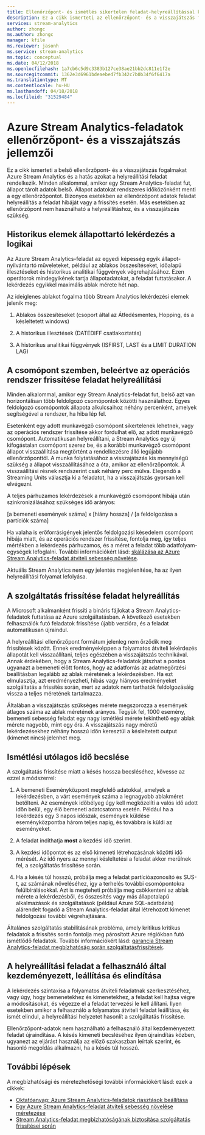 ```yaml
---
title: Ellenőrzőpont- és ismétlés sikertelen feladat-helyreállítással kapcsolatos fogalmakról Azure Stream Analytics
description: Ez a cikk ismerteti az ellenőrzőpont- és a visszajátszás feladat helyreállítással kapcsolatos fogalmakról Azure Stream Analytics.
services: stream-analytics
author: zhongc
ms.author: zhongc
manager: kfile
ms.reviewer: jasonh
ms.service: stream-analytics
ms.topic: conceptual
ms.date: 04/12/2018
ms.openlocfilehash: 1a7cb6c5d9c3383b127ce38ae21bb2dc811e1f2e
ms.sourcegitcommit: 1362e3d6961bdeaebed7fb342c7b0b34f6f6417a
ms.translationtype: MT
ms.contentlocale: hu-HU
ms.lasthandoff: 04/18/2018
ms.locfileid: "31529484"
---
```

# <a name="checkpoint-and-replay-concepts-in-azure-stream-analytics-jobs"></a>Azure Stream Analytics-feladatok ellenőrzőpont- és a visszajátszás jellemzői
Ez a cikk ismerteti a belső ellenőrzőpont- és a visszajátszás fogalmakat Azure Stream Analytics és a hatás azokat a helyreállítási feladat rendelkezik. Minden alkalommal, amikor egy Stream Analytics-feladat fut, állapot tárolt adatok belső. Állapot adatokat rendszeres időközönként menti a egy ellenőrzőpontot. Bizonyos esetekben az ellenőrzőpont adatok feladat helyreállítás a feladat hibáját vagy a frissítés esetén. Más esetekben az ellenőrzőpont nem használható a helyreállításhoz, és a visszajátszás szükség.

## <a name="stateful-query-logic-in-temporal-elements"></a>Historikus elemek állapottartó lekérdezés a logikai
Az Azure Stream Analytics-feladat az egyedi képesség egyik állapot-nyilvántartó műveleteket, például az ablakos összesítéseket, időalapú illesztéseket és historikus analitikai függvények végrehajtásához. Ezen operátorok mindegyikének tartja állapotadatokat, a feladat futtatásakor. A lekérdezés egyikkel maximális ablak mérete hét nap. 

Az ideiglenes ablakot fogalma több Stream Analytics lekérdezési elemek jelenik meg:
1. Ablakos összesítéseket (csoport által az Átfedésmentes, Hopping, és a késleltetett windows)

2. A historikus illesztések (DATEDIFF csatlakoztatás)

3. A historikus analitikai függvények (ISFIRST, LAST és a LIMIT DURATION LAG)


## <a name="job-recovery-from-node-failure-including-os-upgrade"></a>A csomópont szemben, beleértve az operációs rendszer frissítése feladat helyreállítási
Minden alkalommal, amikor egy Stream Analytics-feladat fut, belső azt van horizontálisan több feldolgozó csomópontok közötti használathoz. Egyes feldolgozó csomópontok állapota alkulcsaihoz néhány percenként, amelyek segítségével a rendszer, ha hiba lép fel.

Esetenként egy adott munkavégző csomópont sikertelenek lehetnek, vagy az operációs rendszer frissítése akkor fordulhat elő, az adott munkavégző csomópont. Automatikusan helyreállítani, a Stream Analytics egy új kifogástalan csomópont szerez be, és a korábbi munkavégző csomópont állapot visszaállítása megtörtént a rendelkezésre álló legújabb ellenőrzőponttól. A munka folytatásához a visszajátszás kis mennyiségű szükség a állapot visszaállításához a óta, amikor az ellenőrzőpontok. A visszaállítási résnek rendszerint csak néhány perc múlva. Elegendő a Streaming Units választja ki a feladatot, ha a visszajátszás gyorsan kell elvégezni. 

A teljes párhuzamos lekérdezések a munkavégző csomópont hibája után szinkronizálásához szükséges idő arányos:

[a bemeneti események száma] x [hiány hossza] / [a feldolgozása a partíciók száma]

Ha valaha is erőforrásigények jelentős feldolgozási késedelem csomópont hibája miatt, és az operációs rendszer frissítése, fontolja meg, így teljes mértékben a lekérdezés párhuzamos, és a méret a feladat több adatfolyam-egységek lefoglalni. További információkért lásd: [skálázása az Azure Stream Analytics-feladat átviteli sebesség növelése](stream-analytics-scale-jobs.md).

Aktuális Stream Analytics nem egy jelentés megjelenítése, ha az ilyen helyreállítási folyamat lefolyása.

## <a name="job-recovery-from-a-service-upgrade"></a>A szolgáltatás frissítése feladat helyreállítás 
A Microsoft alkalmanként frissíti a bináris fájlokat a Stream Analytics-feladatok futtatása az Azure szolgáltatásban. A következő esetekben felhasználók futó feladatok frissítése újabb verzióra, és a feladat automatikusan újraindul. 

A helyreállítási ellenőrzőpont formátum jelenleg nem őrződik meg frissítések között. Ennek eredményeképpen a folyamatos átviteli lekérdezés állapotát kell visszaállítani, teljes egészében a visszajátszás technikával. Annak érdekében, hogy a Stream Analytics-feladatok játszhat a pontos ugyanazt a bemeneti előtt fontos, hogy az adatforrás az adatmegőrzési beállításban legalább az ablak méretének a lekérdezésben. Ha ezt elmulasztja, azt eredményezheti, hibás vagy hiányos eredményeket szolgáltatás a frissítés során, mert az adatok nem tarthatók feldolgozásáig vissza a teljes méretének tartalmazza.

Általában a visszajátszás szükséges mérete megszorozza a események átlagos száma az ablak méretének arányos. Tegyük fel, 1000 esemény, bemeneti sebesség feladat egy nagy ismétlési mérete tekinthető egy ablak mérete nagyobb, mint egy óra. A visszajátszás nagy méretű lekérdezésekhez néhány hosszú időn keresztül a késleltetett output (kimenet nincs) jelenhet meg. 

## <a name="estimate-replay-catch-up-time"></a>Ismétlési utólagos idő becslése
A szolgáltatás frissítése miatt a késés hossza becsléséhez, kövesse az ezzel a módszerrel:

1. A bemeneti Eseményközpont megfelelő adatokkal, amelyek a lekérdezésben, a várt események száma a legnagyobb ablakméret betölteni. Az események időbélyeg úgy kell megközelíti a valós idő adott időn belül, egy élő bemeneti adatcsatorna esetén. Például ha a lekérdezés egy 3 napos időszak, események küldése eseményközpontba három teljes napig, és továbbra is küldi az eseményeket. 

2. A feladat indíthatja **most** a kezdési idő szerint. 

3. A kezdési időpontot és az első kimeneti létrehozásának közötti idő mérését. Az idő nyers az mennyi késleltetési a feladat akkor merülnek fel, a szolgáltatás frissítése során.

4. Ha a késés túl hosszú, próbálja meg a feladat partícióazonosító és SUS-t, az számának növeléséhez, így a terhelés további csomópontokra felülbírálásokkal. Azt is megteheti próbálja meg csökkenteni az ablak mérete a lekérdezésből, és összesítés vagy más állapotalapú alkalmazások és szolgáltatások (például Azure SQL-adatbázis) alárendelt fogadó a Stream Analytics-feladat által létrehozott kimenet feldolgozási további végrehajtására.

Általános szolgáltatás stabilitásának probléma, amely kritikus kritikus feladatok a frissítés során fontolja meg párosított Azure régiókban futó ismétlődő feladatok. További információkért lásd: [garancia Stream Analytics-feladat megbízhatóság során szolgáltatásfrissítések](stream-analytics-job-reliability.md).

## <a name="job-recovery-from-a-user-initiated-stop-and-start"></a>A helyreállítási feladat a felhasználó által kezdeményezett, leállítása és elindítása
A lekérdezés szintaxisa a folyamatos átviteli feladatnak szerkesztéséhez, vagy úgy, hogy bemenetekhez és kimenetekhez, a feladat kell hajtsa végre a módosításokat, és végezze el a feladat tervezési le kell állítani. Ilyen esetekben amikor a felhasználó a folyamatos átviteli feladat leállítása, és ismét elindul, a helyreállítási helyzetet hasonlít a szolgáltatás frissítése. 

Ellenőrzőpont-adatok nem használható a felhasználó által kezdeményezett feladat újraindítása. A késés kimeneti becsléséhez ilyen újraindítás közben, ugyanezt az eljárást használja az előző szakaszban leírtak szerint, és hasonló megoldás alkalmazni, ha a késés túl hosszú.

## <a name="next-steps"></a>További lépések
A megbízhatósági és méretezhetőségi további információkért lásd: ezek a cikkek:
- [Oktatóanyag: Azure Stream Analytics-feladatok riasztások beállítása](stream-analytics-set-up-alerts.md)
- [Egy Azure Stream Analytics-feladat átviteli sebesség növelése méretezése](stream-analytics-scale-jobs.md)
- [Stream Analytics-feladat megbízhatóságának biztosítása szolgáltatás frissítései során](stream-analytics-job-reliability.md)

